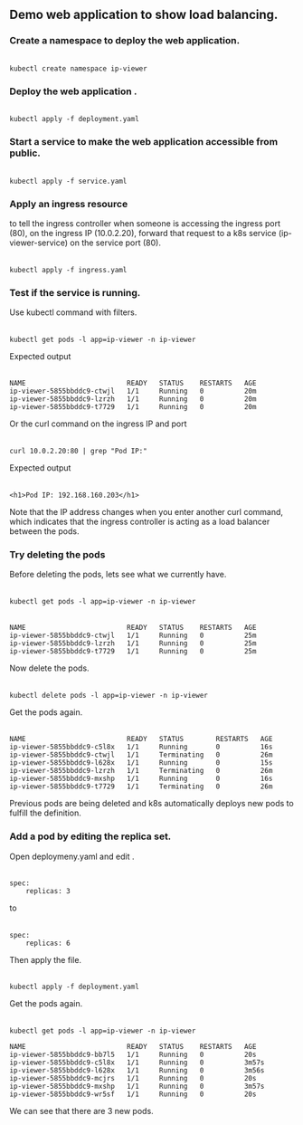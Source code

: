 ## Demo web application to show load balancing.

### Create a namespace to deploy the web application.
######
    kubectl create namespace ip-viewer

### Deploy the web application .
######
    kubectl apply -f deployment.yaml

### Start a service to make the web application accessible from public.
######
    kubectl apply -f service.yaml

### Apply an ingress resource
to tell the ingress controller when someone is accessing the ingress port (80), on the ingress IP (10.0.2.20), forward that request to a k8s service (ip-viewer-service) on the service port (80).
######
    kubectl apply -f ingress.yaml

### Test if the service is running.
Use kubectl command with filters.
######
    kubectl get pods -l app=ip-viewer -n ip-viewer

Expected output
######
    NAME                         READY   STATUS    RESTARTS   AGE
    ip-viewer-5855bbddc9-ctwjl   1/1     Running   0          20m
    ip-viewer-5855bbddc9-lzrzh   1/1     Running   0          20m
    ip-viewer-5855bbddc9-t7729   1/1     Running   0          20m

Or the curl command on the ingress IP and port
######
    curl 10.0.2.20:80 | grep "Pod IP:"

Expected output
######
    <h1>Pod IP: 192.168.160.203</h1>

Note that the IP address changes when you enter another curl command, which indicates that the ingress controller is acting as a load balancer between the pods.

### Try deleting the pods
Before deleting the pods, lets see what we currently have.
######
    kubectl get pods -l app=ip-viewer -n ip-viewer

######
    NAME                         READY   STATUS    RESTARTS   AGE
    ip-viewer-5855bbddc9-ctwjl   1/1     Running   0          25m
    ip-viewer-5855bbddc9-lzrzh   1/1     Running   0          25m
    ip-viewer-5855bbddc9-t7729   1/1     Running   0          25m

Now delete the pods.
######
    kubectl delete pods -l app=ip-viewer -n ip-viewer

Get the pods again.
######
    NAME                         READY   STATUS        RESTARTS   AGE
    ip-viewer-5855bbddc9-c5l8x   1/1     Running       0          16s
    ip-viewer-5855bbddc9-ctwjl   1/1     Terminating   0          26m
    ip-viewer-5855bbddc9-l628x   1/1     Running       0          15s
    ip-viewer-5855bbddc9-lzrzh   1/1     Terminating   0          26m
    ip-viewer-5855bbddc9-mxshp   1/1     Running       0          16s
    ip-viewer-5855bbddc9-t7729   1/1     Terminating   0          26m

Previous pods are being deleted and k8s automatically deploys new pods to fulfill the definition.

### Add a pod by editing the replica set.
Open deploymeny.yaml and edit .
######
    spec:
        replicas: 3

to

######
    spec:
        replicas: 6

Then apply the file.
######
    kubectl apply -f deployment.yaml

Get the pods again.
######
    kubectl get pods -l app=ip-viewer -n ip-viewer

    NAME                         READY   STATUS    RESTARTS   AGE
    ip-viewer-5855bbddc9-bb7l5   1/1     Running   0          20s
    ip-viewer-5855bbddc9-c5l8x   1/1     Running   0          3m57s
    ip-viewer-5855bbddc9-l628x   1/1     Running   0          3m56s
    ip-viewer-5855bbddc9-mcjrs   1/1     Running   0          20s
    ip-viewer-5855bbddc9-mxshp   1/1     Running   0          3m57s
    ip-viewer-5855bbddc9-wr5sf   1/1     Running   0          20s

We can see that there are 3 new pods.
